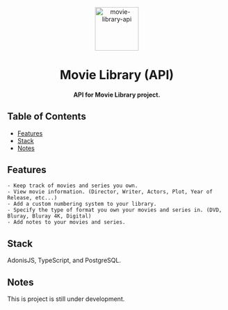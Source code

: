 <div align="center">
  <img src="#" alt="movie-library-api" height="100">
  <h1>Movie Library (API)</h1>
  <h4>API for Movie Library project.</h4>
</div>

## Table of Contents

- [Features](#Features)
- [Stack](#Stack)
- [Notes](#Notes)

## Features

```
- Keep track of movies and series you own.
- View movie information. (Director, Writer, Actors, Plot, Year of Release, etc...)
- Add a custom numbering system to your library.
- Specify the type of format you own your movies and series in. (DVD, Bluray, Bluray 4K, Digital)
- Add notes to your movies and series.
```

## Stack

AdonisJS, TypeScript, and PostgreSQL.

## Notes

This is project is still under development.
